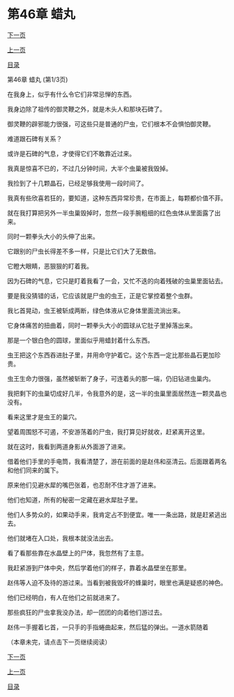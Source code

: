 <h1>第46章   蜡丸</h1>
            <div><p><a href="./0136_%E7%AC%AC46%E7%AB%A0_%E8%9C%A1%E4%B8%B8.md">下一页</a></p><p><a href="./0134_%E7%AC%AC45%E7%AB%A0_%E9%99%B7%E5%85%A5%E8%99%AB%E5%9B%B4.md">上一页</a></p><p><a href="../">目录</a></p></div>
            <div><p>第46章   蜡丸 (第1/3页)</p><p>在我身上，似乎有什么令它们非常忌惮的东西。</p><p>我身边除了祖传的御灵鞭之外，就是木头人和那块石碑了。</p><p>御灵鞭的辟邪能力很强，可这些只是普通的尸虫，它们根本不会惧怕御灵鞭。</p><p>难道跟石碑有关系？</p><p>或许是石碑的气息，才使得它们不敢靠近过来。</p><p>我真是惊喜不已的，不过几分钟时间，大半个虫巢被我毁掉。</p><p>我捡到了十几颗晶石，已经足够我使用一段时间了。</p><p>我真有些欣喜若狂的，要知道，这种东西异常珍贵，在市面上，每颗都价值不菲。</p><p>就在我打算把另外一半虫巢毁掉时，忽然一段手腕粗细的红色虫体从里面露了出来。</p><p>同时一颗拳头大小的头伸了出来。</p><p>它跟别的尸虫长得差不多一样，只是比它们大了无数倍。</p><p>它瞪大眼睛，恶狠狠的盯着我。</p><p>因为石碑的气息，它只是盯着我看了一会，又忙不迭的向着残破的虫巢里面钻去。</p><p>要是我没猜错的话，它应该就是尸虫的虫王，正是它掌控着整个虫群。</p><p>我匕首晃动，虫王被斩成两断，绿色体液从它身体里面流淌出来。</p><p>它身体痛苦的扭曲着，同时一颗拳头大小的圆球从它肚子里掉落出来。</p><p>那是一个银白色的圆球，里面似乎用蜡封着什么东西。</p><p>虫王把这个东西吞进肚子里，并用命守护着它。这个东西一定比那些晶石更加珍贵。</p><p>虫王生命力很强，虽然被斩断了身子，可连着头的那一端，仍旧钻进虫巢内。</p><p>我把剩下的虫巢切成好几半，令我意外的是，这一半的虫巢里面居然连一颗灵晶也没有。</p><p>看来这里才是虫王的巢穴。</p><p>望着周围怒不可遏，不安游荡着的尸虫，我打算见好就收，赶紧离开这里。</p><p>就在这时，我看到两道身影从外面游了进来。</p><p>借着他们手里的手电筒，我看清楚了，游在前面的是赵伟和巫清云。后面跟着两名和他们同来的属下。</p><p>原来他们见避水犀的嘴巴张着，也忍耐不住才游了进来。</p><p>他们也知道，所有的秘密一定藏在避水犀肚子里。</p><p>他们人多势众的，如果动手来，我肯定占不到便宜。唯一一条出路，就是赶紧逃出去。</p><p>他们就堵在入口处，我根本就没法出去。</p><p>看了看那些靠在水晶壁上的尸体，我忽然有了主意。</p><p>我赶紧游到尸体中央，然后学着他们的样子，靠着水晶壁坐在那里。</p><p>赵伟等人迫不及待的游过来。当看到被我毁坏的蜂巢时，眼里也满是疑惑的神色。</p><p>他们已经明白，有人在他们之前就进来了。</p><p>那些疯狂的尸虫拿我没办法，却一团团的向着他们游过去。</p><p>赵伟一手握着匕首，一只手的手指蜷曲起来，然后猛的弹出。一道水箭随着</p><p>（本章未完，请点击下一页继续阅读）</p></div>
            <div><p><a href="./0136_%E7%AC%AC46%E7%AB%A0_%E8%9C%A1%E4%B8%B8.md">下一页</a></p><p><a href="./0134_%E7%AC%AC45%E7%AB%A0_%E9%99%B7%E5%85%A5%E8%99%AB%E5%9B%B4.md">上一页</a></p><p><a href="../">目录</a></p></div>